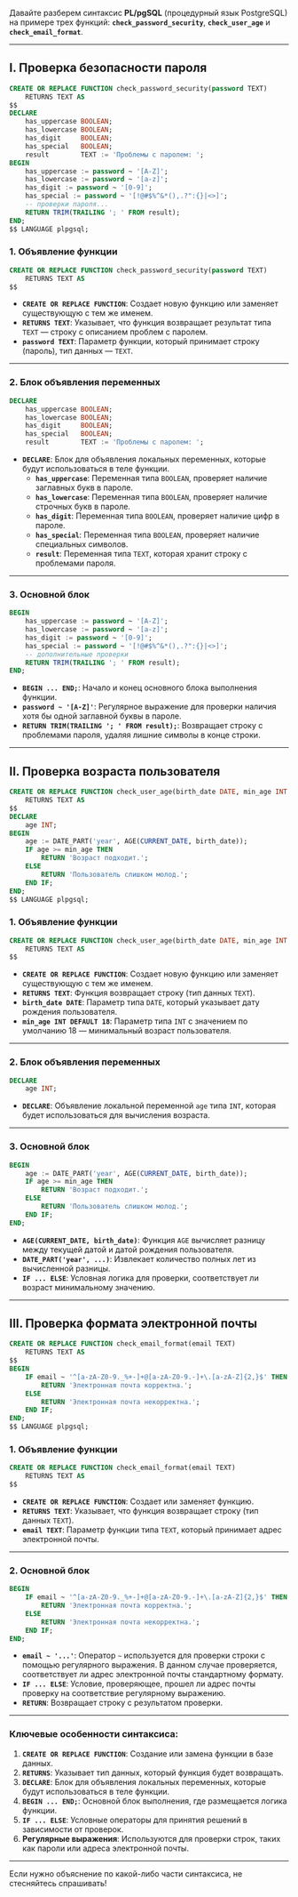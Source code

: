 Давайте разберем синтаксис **PL/pgSQL** (процедурный язык PostgreSQL) на примере трех функций: **`check_password_security`**, **`check_user_age`** и **`check_email_format`**.

---

## I. Проверка безопасности пароля

```sql
CREATE OR REPLACE FUNCTION check_password_security(password TEXT)
    RETURNS TEXT AS
$$
DECLARE
    has_uppercase BOOLEAN;
    has_lowercase BOOLEAN;
    has_digit     BOOLEAN;
    has_special   BOOLEAN;
    result        TEXT := 'Проблемы с паролем: ';
BEGIN
    has_uppercase := password ~ '[A-Z]';
    has_lowercase := password ~ '[a-z]';
    has_digit := password ~ '[0-9]';
    has_special := password ~ '[!@#$%^&*(),.?":{}|<>]';
    -- проверки пароля...
    RETURN TRIM(TRAILING '; ' FROM result);
END;
$$ LANGUAGE plpgsql;
```

### 1. **Объявление функции**

```sql
CREATE OR REPLACE FUNCTION check_password_security(password TEXT)
    RETURNS TEXT AS
$$
```

- **`CREATE OR REPLACE FUNCTION`**: Создает новую функцию или заменяет существующую с тем же именем.
- **`RETURNS TEXT`**: Указывает, что функция возвращает результат типа `TEXT` — строку с описанием проблем с паролем.
- **`password TEXT`**: Параметр функции, который принимает строку (пароль), тип данных — `TEXT`.

---

### 2. **Блок объявления переменных**

```sql
DECLARE
    has_uppercase BOOLEAN;
    has_lowercase BOOLEAN;
    has_digit     BOOLEAN;
    has_special   BOOLEAN;
    result        TEXT := 'Проблемы с паролем: ';
```

- **`DECLARE`**: Блок для объявления локальных переменных, которые будут использоваться в теле функции.
    - **`has_uppercase`**: Переменная типа `BOOLEAN`, проверяет наличие заглавных букв в пароле.
    - **`has_lowercase`**: Переменная типа `BOOLEAN`, проверяет наличие строчных букв в пароле.
    - **`has_digit`**: Переменная типа `BOOLEAN`, проверяет наличие цифр в пароле.
    - **`has_special`**: Переменная типа `BOOLEAN`, проверяет наличие специальных символов.
    - **`result`**: Переменная типа `TEXT`, которая хранит строку с проблемами пароля.

---

### 3. **Основной блок**

```sql
BEGIN
    has_uppercase := password ~ '[A-Z]';
    has_lowercase := password ~ '[a-z]';
    has_digit := password ~ '[0-9]';
    has_special := password ~ '[!@#$%^&*(),.?":{}|<>]';
    -- дополнительные проверки
    RETURN TRIM(TRAILING '; ' FROM result);
END;
```

- **`BEGIN ... END;`**: Начало и конец основного блока выполнения функции.
- **`password ~ '[A-Z]'`**: Регулярное выражение для проверки наличия хотя бы одной заглавной буквы в пароле.
- **`RETURN TRIM(TRAILING '; ' FROM result);`**: Возвращает строку с проблемами пароля, удаляя лишние символы в конце строки.

---

## II. Проверка возраста пользователя

```sql
CREATE OR REPLACE FUNCTION check_user_age(birth_date DATE, min_age INT DEFAULT 18)
    RETURNS TEXT AS
$$
DECLARE
    age INT;
BEGIN
    age := DATE_PART('year', AGE(CURRENT_DATE, birth_date));
    IF age >= min_age THEN
        RETURN 'Возраст подходит.';
    ELSE
        RETURN 'Пользователь слишком молод.';
    END IF;
END;
$$ LANGUAGE plpgsql;
```

### 1. **Объявление функции**

```sql
CREATE OR REPLACE FUNCTION check_user_age(birth_date DATE, min_age INT DEFAULT 18)
    RETURNS TEXT AS
$$
```

- **`CREATE OR REPLACE FUNCTION`**: Создает новую функцию или заменяет существующую с тем же именем.
- **`RETURNS TEXT`**: Функция возвращает строку (тип данных `TEXT`).
- **`birth_date DATE`**: Параметр типа `DATE`, который указывает дату рождения пользователя.
- **`min_age INT DEFAULT 18`**: Параметр типа `INT` с значением по умолчанию 18 — минимальный возраст пользователя.

---

### 2. **Блок объявления переменных**

```sql
DECLARE
    age INT;
```

- **`DECLARE`**: Объявление локальной переменной `age` типа `INT`, которая будет использоваться для вычисления возраста.

---

### 3. **Основной блок**

```sql
BEGIN
    age := DATE_PART('year', AGE(CURRENT_DATE, birth_date));
    IF age >= min_age THEN
        RETURN 'Возраст подходит.';
    ELSE
        RETURN 'Пользователь слишком молод.';
    END IF;
END;
```

- **`AGE(CURRENT_DATE, birth_date)`**: Функция `AGE` вычисляет разницу между текущей датой и датой рождения пользователя.
- **`DATE_PART('year', ...)`**: Извлекает количество полных лет из вычисленной разницы.
- **`IF ... ELSE`**: Условная логика для проверки, соответствует ли возраст минимальному значению.

---

## III. Проверка формата электронной почты

```sql
CREATE OR REPLACE FUNCTION check_email_format(email TEXT)
    RETURNS TEXT AS
$$
BEGIN
    IF email ~ '^[a-zA-Z0-9._%+-]+@[a-zA-Z0-9.-]+\.[a-zA-Z]{2,}$' THEN
        RETURN 'Электронная почта корректна.';
    ELSE
        RETURN 'Электронная почта некорректна.';
    END IF;
END;
$$ LANGUAGE plpgsql;
```

### 1. **Объявление функции**

```sql
CREATE OR REPLACE FUNCTION check_email_format(email TEXT)
    RETURNS TEXT AS
$$
```

- **`CREATE OR REPLACE FUNCTION`**: Создает или заменяет функцию.
- **`RETURNS TEXT`**: Указывает, что функция возвращает строку (тип данных `TEXT`).
- **`email TEXT`**: Параметр функции типа `TEXT`, который принимает адрес электронной почты.

---

### 2. **Основной блок**

```sql
BEGIN
    IF email ~ '^[a-zA-Z0-9._%+-]+@[a-zA-Z0-9.-]+\.[a-zA-Z]{2,}$' THEN
        RETURN 'Электронная почта корректна.';
    ELSE
        RETURN 'Электронная почта некорректна.';
    END IF;
END;
```

- **`email ~ '...'`**: Оператор `~` используется для проверки строки с помощью регулярного выражения. В данном случае проверяется, соответствует ли адрес электронной почты стандартному формату.
- **`IF ... ELSE`**: Условие, проверяющее, прошел ли адрес почты проверку на соответствие регулярному выражению.
- **`RETURN`**: Возвращает строку с результатом проверки.

---

### Ключевые особенности синтаксиса:

1. **`CREATE OR REPLACE FUNCTION`**: Создание или замена функции в базе данных.
2. **`RETURNS`**: Указывает тип данных, который функция будет возвращать.
3. **`DECLARE`**: Блок для объявления локальных переменных, которые будут использоваться в теле функции.
4. **`BEGIN ... END;`**: Основной блок выполнения, где размещается логика функции.
5. **`IF ... ELSE`**: Условные операторы для принятия решений в зависимости от проверок.
6. **Регулярные выражения**: Используются для проверки строк, таких как пароли или адреса электронной почты.

--- 

Если нужно объяснение по какой-либо части синтаксиса, не стесняйтесь спрашивать!